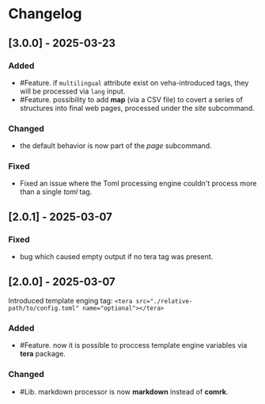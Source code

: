 # Changelog

## [3.0.0] - 2025-03-23

### Added

- #Feature. if `multilingual` attribute exist on veha-introduced tags, they will be processed via `lang` input.
- #Feature. possibility to add **map** (via a CSV file) to covert a series of structures into final web pages, processed under the _site_ subcommand.

### Changed

- the default behavior is now part of the _page_ subcommand.

### Fixed

- Fixed an issue where the Toml processing engine couldn't process more than a single _toml_ tag.

## [2.0.1] - 2025-03-07

### Fixed

- bug which caused empty output if no tera tag was present.

## [2.0.0] - 2025-03-07

Introduced template enging tag: `<tera src="./relative-path/to/config.toml" name="optional"></tera>`

### Added

- #Feature. now it is possible to proccess template engine variables via **tera** package.

### Changed

- #Lib. markdown processor is now **markdown** instead of **comrk**.
